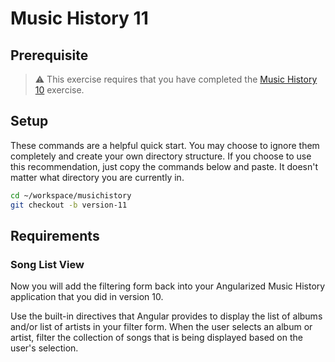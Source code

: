# Music History 11

## Prerequisite

> :warning: This exercise requires that you have completed the [Music History 10](../2-intermediate/MF_MUSIC_HISTORY.md) exercise.

## Setup

These commands are a helpful quick start. You may choose to ignore them completely and create your own directory structure. If you choose to use this recommendation, just copy the commands below and paste. It doesn't matter what directory you are currently in.

```bash
cd ~/workspace/musichistory
git checkout -b version-11
```

## Requirements

### Song List View

Now you will add the filtering form back into your Angularized Music History application that you did in version 10.

Use the built-in directives that Angular provides to display the list of albums and/or list of artists in your filter form. When the user selects an album or artist, filter the collection of songs that is being displayed based on the user's selection.
